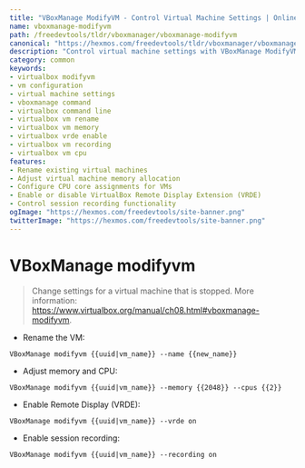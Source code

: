 ```yaml
---
title: "VBoxManage ModifyVM - Control Virtual Machine Settings | Online Free DevTools by Hexmos"
name: vboxmanage-modifyvm
path: /freedevtools/tldr/vboxmanager/vboxmanage-modifyvm
canonical: "https://hexmos.com/freedevtools/tldr/vboxmanager/vboxmanage-modifyvm/"
description: "Control virtual machine settings with VBoxManage ModifyVM. Adjust memory, CPU, VRDE, and recording options. Free online tool, no registration required."
category: common
keywords:
- virtualbox modifyvm
- vm configuration
- virtual machine settings
- vboxmanage command
- virtualbox command line
- virtualbox vm rename
- virtualbox vm memory
- virtualbox vrde enable
- virtualbox vm recording
- virtualbox vm cpu
features:
- Rename existing virtual machines
- Adjust virtual machine memory allocation
- Configure CPU core assignments for VMs
- Enable or disable VirtualBox Remote Display Extension (VRDE)
- Control session recording functionality
ogImage: "https://hexmos.com/freedevtools/site-banner.png"
twitterImage: "https://hexmos.com/freedevtools/site-banner.png"
---
```


# VBoxManage modifyvm

> Change settings for a virtual machine that is stopped.
> More information: <https://www.virtualbox.org/manual/ch08.html#vboxmanage-modifyvm>.

- Rename the VM:

`VBoxManage modifyvm {{uuid|vm_name}} --name {{new_name}}`

- Adjust memory and CPU:

`VBoxManage modifyvm {{uuid|vm_name}} --memory {{2048}} --cpus {{2}}`

- Enable Remote Display (VRDE):

`VBoxManage modifyvm {{uuid|vm_name}} --vrde on`

- Enable session recording:

`VBoxManage modifyvm {{uuid|vm_name}} --recording on`
